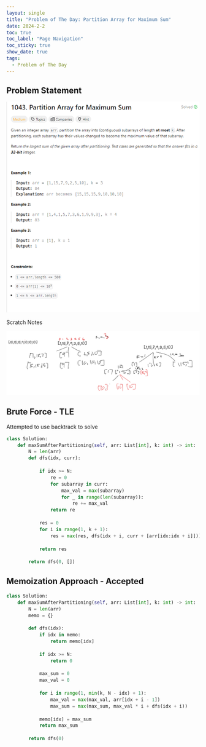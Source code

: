 ```yaml
---
layout: single
title: "Problem of The Day: Partition Array for Maximum Sum"
date: 2024-2-2
toc: true
toc_label: "Page Navigation"
toc_sticky: true
show_date: true
tags:
  - Problem of The Day
---
```


## Problem Statement

![problem-1043](/assets/images/2024-02-02_23-17-45-problem-1043.png)

Scratch Notes

![note](/assets/images/2024-02-02_23-21-48-scatch-note-problem-1043.png)

## Brute Force - TLE

Attempted to use backtrack to solve

```python
class Solution:
    def maxSumAfterPartitioning(self, arr: List[int], k: int) -> int:
        N = len(arr)
        def dfs(idx, curr):

            if idx >= N:
                re = 0
                for subarray in curr:
                    max_val = max(subarray)
                    for _ in range(len(subarray)):
                        re += max_val
                return re

            res = 0
            for i in range(1, k + 1):
                res = max(res, dfs(idx + i, curr + [arr[idx:idx + i]]))

            return res

        return dfs(0, [])
```

## Memoization Approach - Accepted

```python
class Solution:
    def maxSumAfterPartitioning(self, arr: List[int], k: int) -> int:
        N = len(arr)
        memo = {}

        def dfs(idx):
            if idx in memo:
                return memo[idx]

            if idx >= N:
                return 0

            max_sum = 0
            max_val = 0

            for i in range(1, min(k, N - idx) + 1):
                max_val = max(max_val, arr[idx + i - 1])
                max_sum = max(max_sum, max_val * i + dfs(idx + i))

            memo[idx] = max_sum
            return max_sum

        return dfs(0)
```
